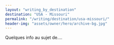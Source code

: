 ```yaml
---
layout: "writing_by_destination"
destination: "USA - Missouri"
permalink: "/writing/destination/usa-missouri/"
header-img: "assets/owner/hero/archive-bg.jpg"
---
```


Quelques info au sujet de....